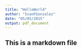 ```yaml
---
title: "HelloWorld"
author: "IvanFGonzalez"
date: "05/05/2015"
output: pdf_document
---
```

## This is a markdown file
